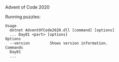 Advent of Code 2020

Running puzzles:

```
Usage
  dotnet AdventOfCode2020.dll [command] [options]
  ... Day01 <part> [options]
Options
  --version         Shows version information.
Commands
  Day01
  ...
```